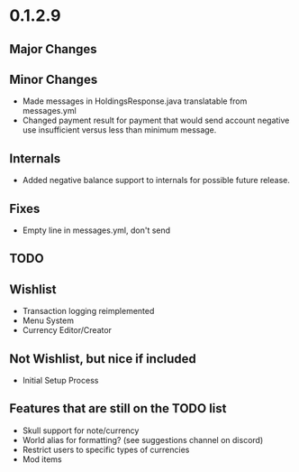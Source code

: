# 0.1.2.9

## Major Changes

## Minor Changes
- Made messages in HoldingsResponse.java translatable from messages.yml
- Changed payment result for payment that would send account negative use insufficient versus less than minimum message.

## Internals
- Added negative balance support to internals for possible future release.

## Fixes
- Empty line in messages.yml, don't send

## TODO

## Wishlist
- Transaction logging reimplemented
- Menu System
- Currency Editor/Creator

## Not Wishlist, but nice if included
- Initial Setup Process

## Features that are still on the TODO list
- Skull support for note/currency
- World alias for formatting? (see suggestions channel on discord)
- Restrict users to specific types of currencies
- Mod items